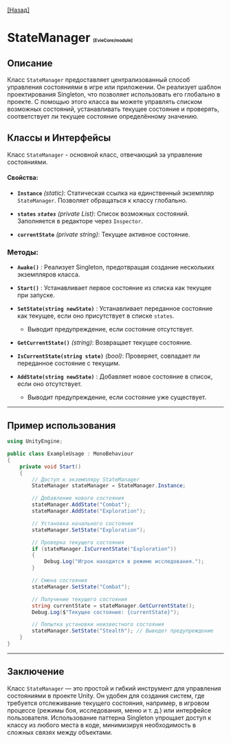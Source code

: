 [[Назад]](./main.md)

# StateManager <span style="font-size: 10px">[EvieCore/module]</span>

## Описание 

Класс `StateManager` предоставляет централизованный способ управления состояниями в игре или приложении. Он реализует шаблон проектирования Singleton, что позволяет использовать его глобально в проекте. С помощью этого класса вы можете управлять списком возможных состояний, устанавливать текущее состояние и проверять, соответствует ли текущее состояние определённому значению.

## Классы и Интерфейсы

Класс `StateManager` - основной класс, отвечающий за управление состояниями.

#### Свойства: 
 
- **`Instance`**  *(static)*: Статическая ссылка на единственный экземпляр `StateManager`. Позволяет обращаться к классу глобально.
 
- **`states`**  ***`states`**  (private List<string>)*: Список возможных состояний. Заполняется в редакторе через `Inspector`.
 
- **`currentState`**  *(private string)*: Текущее активное состояние.

### Методы: 
 
- **`Awake()`** : Реализует Singleton, предотвращая создание нескольких экземпляров класса.
 
- **`Start()`** : Устанавливает первое состояние из списка как текущее при запуске.
 
- **`SetState(string newState)`** : Устанавливает переданное состояние как текущее, если оно присутствует в списке `states`.
  - Выводит предупреждение, если состояние отсутствует.
 
- **`GetCurrentState()`**  *(string)*: Возвращает текущее состояние.
 
- **`IsCurrentState(string state)`**  *(bool)*: Проверяет, совпадает ли переданное состояние с текущим.
 
- **`AddState(string newState)`** : Добавляет новое состояние в список, если оно отсутствует.
  - Выводит предупреждение, если состояние уже существует.

---

## Пример использования

```csharp
using UnityEngine;

public class ExampleUsage : MonoBehaviour
{
    private void Start()
    {
        // Доступ к экземпляру StateManager
        StateManager stateManager = StateManager.Instance;

        // Добавление нового состояния
        stateManager.AddState("Combat");
        stateManager.AddState("Exploration");

        // Установка начального состояния
        stateManager.SetState("Exploration");

        // Проверка текущего состояния
        if (stateManager.IsCurrentState("Exploration"))
        {
            Debug.Log("Игрок находится в режиме исследования.");
        }

        // Смена состояния
        stateManager.SetState("Combat");

        // Получение текущего состояния
        string currentState = stateManager.GetCurrentState();
        Debug.Log($"Текущее состояние: {currentState}");

        // Попытка установки неизвестного состояния
        stateManager.SetState("Stealth"); // Выведет предупреждение
    }
}
```


---

## Заключение

Класс `StateManager` — это простой и гибкий инструмент для управления состояниями в проекте Unity. Он удобен для создания систем, где требуется отслеживание текущего состояния, например, в игровом процессе (режимы боя, исследования, меню и т. д.) или интерфейсе пользователя. Использование паттерна Singleton упрощает доступ к классу из любого места в коде, минимизируя необходимость в сложных связях между объектами.

